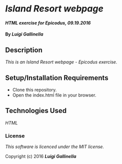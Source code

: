 # _Island Resort webpage_

#### _HTML exercise for Epicodus, 09.19.2016_

#### By _**Luigi Gallinella**_

## Description

_This is an Island Resort webpage - Epicodus exercise._

## Setup/Installation Requirements

* Clone this repository.
* Open the index.html file in your browser.

## Technologies Used

_HTML_

### License

*This software is licenced under the MIT license.*

Copyright (c) 2016 **_Luigi Gallinella_**
